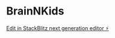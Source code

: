 # BrainNKids

[Edit in StackBlitz next generation editor ⚡️](https://stackblitz.com/~/github.com/Tirth678/BrainNKids)